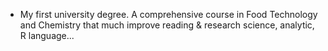 - My first university degree. A comprehensive course in Food Technology and Chemistry that much improve reading & research science, analytic, R language...